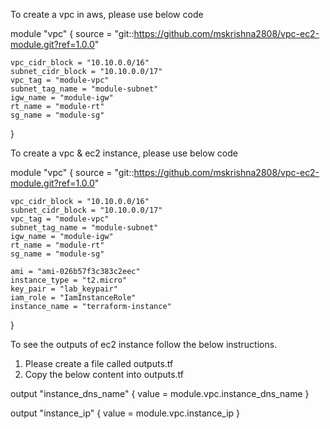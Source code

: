 To create a vpc in aws, please use below code

module "vpc" {
    source = "git::https://github.com/mskrishna2808/vpc-ec2-module.git?ref=1.0.0"

    vpc_cidr_block = "10.10.0.0/16"
    subnet_cidr_block = "10.10.0.0/17"
    vpc_tag = "module-vpc"
    subnet_tag_name = "module-subnet"
    igw_name = "module-igw"
    rt_name = "module-rt"
    sg_name = "module-sg"
 
}

To create a vpc & ec2 instance, please use below code

module "vpc" {
    source = "git::https://github.com/mskrishna2808/vpc-ec2-module.git?ref=1.0.0"

    vpc_cidr_block = "10.10.0.0/16"
    subnet_cidr_block = "10.10.0.0/17"
    vpc_tag = "module-vpc"
    subnet_tag_name = "module-subnet"
    igw_name = "module-igw"
    rt_name = "module-rt"
    sg_name = "module-sg"

    ami = "ami-026b57f3c383c2eec"
    instance_type = "t2.micro"
    key_pair = "lab_keypair"
    iam_role = "IamInstanceRole"
    instance_name = "terraform-instance"
  
}

To see the outputs of ec2 instance follow the below instructions.
1. Please create a file called outputs.tf
2. Copy the below content into outputs.tf

output "instance_dns_name" {
  value = module.vpc.instance_dns_name
}

output "instance_ip" {
  value = module.vpc.instance_ip
}


